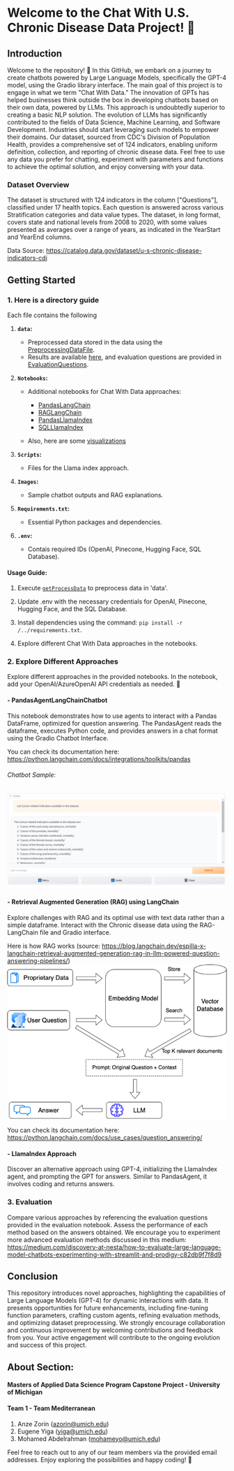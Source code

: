 # Welcome to the Chat With U.S. Chronic Disease Data Project! 🚀

## Introduction
Welcome to the repository! 🤖 In this GitHub, we embark on a journey to create chatbots powered by Large Language Models, specifically the GPT-4 model, using the Gradio library interface. The main goal of this project is to engage in what we term "Chat With Data." The innovation of GPTs has helped businesses think outside the box in developing chatbots based on their own data, powered by LLMs. This approach is undoubtedly superior to creating a basic NLP solution. The evolution of LLMs has significantly contributed to the fields of Data Science, Machine Learning, and Software Development. Industries should start leveraging such models to empower their domains. Our dataset, sourced from CDC's Division of Population Health, provides a comprehensive set of 124 indicators, enabling uniform definition, collection, and reporting of chronic disease data. Feel free to use any data you prefer for chatting, experiment with parameters and functions to achieve the optimal solution, and enjoy conversing with your data.

### Dataset Overview
The dataset is structured with 124 indicators in the column ["Questions"], classified under 17 health topics. Each question is answered across various Stratification categories and data value types. The dataset, in long format, covers state and national levels from 2008 to 2020, with some values presented as averages over a range of years, as indicated in the YearStart and YearEnd columns.

Data Source: https://catalog.data.gov/dataset/u-s-chronic-disease-indicators-cdi

## Getting Started

### 1. Here is a directory guide

Each file contains the following
1. **`data`:**
   - Preprocessed data stored in the data using the [PreprocessingDataFile](./Notebooks/getProcessData.ipynb).
   - Results are available [here](./Data/results.csv), and evaluation questions are provided in [EvaluationQuestions](./Notebooks/evaluation_questions.ipynb).

2. **`Notebooks`:**
   - Additional notebooks for Chat With Data approaches:
     - [PandasLangChain](./Notebooks/Langchain_PandasAgent.ipynb)
     - [RAGLangChain](./Notebooks/Langchain_RAG.ipynb)
     - [PandasLlamaIndex](./Notebooks/Llama_pandasQueryEngine.ipynb)
     - [SQLLlamaIndex](./Notebooks/Llama_SQLAutoVectorQueryEngine.ipynb)
    
   - Also, here are some [visualizations](./Notebooks/visuals.ipynb)

3. **`Scripts`:**
   - Files for the Llama index approach.

4. **`Images`:**
   - Sample chatbot outputs and RAG explanations.

5. **`Requirements.txt`:**
   - Essential Python packages and dependencies.
  
6. **`.env`:**
    - Contais required IDs (OpenAI, Pinecone, Hugging Face, SQL Database).

#### Usage Guide:

1. Execute [`getProcessData`](./Notebooks/getProcessData.ipynb) to preprocess data in 'data'.

2. Update .env with the necessary credentials for OpenAI, Pinecone, Hugging Face, and the SQL Database.

3. Install dependencies using the command: `pip install -r /../requirements.txt`.

4. Explore different Chat With Data approaches in the notebooks.

### 2. Explore Different Approaches
Explore different approaches in the provided notebooks. In the notebook, add your OpenAI/AzureOpenAI API credentials as needed. 🧠

#### - PandasAgentLangChainChatbot
This notebook demonstrates how to use agents to interact with a Pandas DataFrame, optimized for question answering. The PandasAgent reads the dataframe, executes Python code, and provides answers in a chat format using the Gradio Chatbot Interface.

You can check its documentation here: https://python.langchain.com/docs/integrations/toolkits/pandas

###### Chatbot Sample:

![Alt text](PandasAgentLangChainChatbot/Screenshot1.PNG)

#### - Retrieval Augmented Generation (RAG) using LangChain
Explore challenges with RAG and its optimal use with text data rather than a simple dataframe. Interact with the Chronic disease data using the RAG-LangChain file and Gradio interface.

Here is how RAG works (source: https://blog.langchain.dev/espilla-x-langchain-retrieval-augmented-generation-rag-in-llm-powered-question-answering-pipelines/)
![Alt text](RAG-Langchain/ExplainRAG.png)

You can check its documentation here: https://python.langchain.com/docs/use_cases/question_answering/

#### - LlamaIndex Approach
Discover an alternative approach using GPT-4, initializing the LlamaIndex agent, and prompting the GPT for answers. Similar to PandasAgent, it involves coding and returns answers.

### 3. Evaluation
Compare various approaches by referencing the evaluation questions provided in the evaluation notebook. Assess the performance of each method based on the answers obtained. We encourage you to experiment more advanced evaluation methods discussed in this medium: https://medium.com/discovery-at-nesta/how-to-evaluate-large-language-model-chatbots-experimenting-with-streamlit-and-prodigy-c82db9f7f8d9

## Conclusion
This repository introduces novel approaches, highlighting the capabilities of Large Language Models (GPT-4) for dynamic interactions with data. It presents opportunities for future enhancements, including fine-tuning function parameters, crafting custom agents, refining evaluation methods, and optimizing dataset preprocessing. We strongly encourage collaboration and continuous improvement by welcoming contributions and feedback from you. Your active engagement will contribute to the ongoing evolution and success of this project.

## About Section:
#### Masters of Applied Data Science Program Capstone Project - University of Michigan
#### Team 1 - Team Mediterranean
1. Anze Zorin (azorin@umich.edu)
2. Eugene Yiga (yiga@umich.edu)
3. Mohamed Abdelrahman (mohameyo@umich.edu)
   
Feel free to reach out to any of our team members via the provided email addresses. Enjoy exploring the possibilities and happy coding! 🎉
